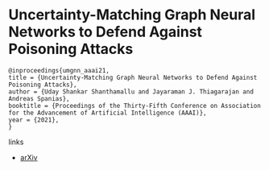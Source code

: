 # Uncertainty-Matching Graph Neural Networks to Defend Against Poisoning Attacks

```
@inproceedings{umgnn_aaai21,
title = {Uncertainty-Matching Graph Neural Networks to Defend Against Poisoning Attacks},
author = {Uday Shankar Shanthamallu and Jayaraman J. Thiagarajan and Andreas Spanias},
booktitle = {Proceedings of the Thirty-Fifth Conference on Association for the Advancement of Artificial Intelligence (AAAI)},
year = {2021},
}
```

links
- [arXiv](https://arxiv.org/abs/2009.14455)
